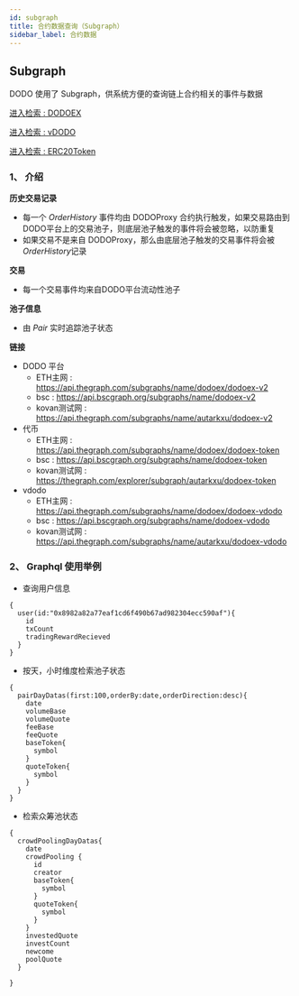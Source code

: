 ```yaml
---
id: subgraph
title: 合约数据查询（Subgraph）
sidebar_label: 合约数据
---
```


## Subgraph

DODO 使用了 Subgraph，供系统方便的查询链上合约相关的事件与数据

[进入检索 : DODOEX](https://thegraph.com/explorer/subgraph/dodoex/dodoex-v2)

[进入检索 : vDODO](https://thegraph.com/explorer/subgraph/dodoex/dodoex-vdodo?selected=playground)

[进入检索 : ERC20Token](https://thegraph.com/explorer/subgraph/dodoex/dodoex-token)

### 1、 介绍

**历史交易记录**
 - 每一个 *OrderHistory* 事件均由 DODOProxy 合约执行触发，如果交易路由到 DODO平台上的交易池子，则底层池子触发的事件将会被忽略，以防重复 
 - 如果交易不是来自 DODOProxy，那么由底层池子触发的交易事件将会被 *OrderHistory*记录

**交易** 
 - 每一个交易事件均来自DODO平台流动性池子
 
**池子信息**
 - 由 *Pair* 实时追踪池子状态

**链接**
- DODO 平台
    - ETH主网 : https://api.thegraph.com/subgraphs/name/dodoex/dodoex-v2
    - bsc : https://api.bscgraph.org/subgraphs/name/dodoex-v2
    - kovan测试网 : https://api.thegraph.com/subgraphs/name/autarkxu/dodoex-v2
- 代币
    - ETH主网 : https://api.thegraph.com/subgraphs/name/dodoex/dodoex-token
    - bsc : https://api.bscgraph.org/subgraphs/name/dodoex-token
    - kovan测试网 : https://thegraph.com/explorer/subgraph/autarkxu/dodoex-token
- vdodo
    - ETH主网 : https://api.thegraph.com/subgraphs/name/dodoex/dodoex-vdodo
    - bsc : https://api.bscgraph.org/subgraphs/name/dodoex-vdodo
    - kovan测试网 : https://api.thegraph.com/subgraphs/name/autarkxu/dodoex-vdodo
  
### 2、 Graphql 使用举例 
 - 查询用户信息
```
{
  user(id:"0x8982a82a77eaf1cd6f490b67ad982304ecc590af"){
    id
    txCount
    tradingRewardRecieved
  }
}

```
 - 按天，小时维度检索池子状态
```
{
  pairDayDatas(first:100,orderBy:date,orderDirection:desc){
    date
    volumeBase
    volumeQuote
    feeBase
    feeQuote
    baseToken{
      symbol
    }
    quoteToken{
      symbol
    }
  }
}
```
 - 检索众筹池状态
```
{
  crowdPoolingDayDatas{
    date
    crowdPooling {
      id
      creator
      baseToken{
        symbol
      }
      quoteToken{
        symbol
      }
    }
    investedQuote
    investCount
    newcome
    poolQuote
  }
  
}
```
